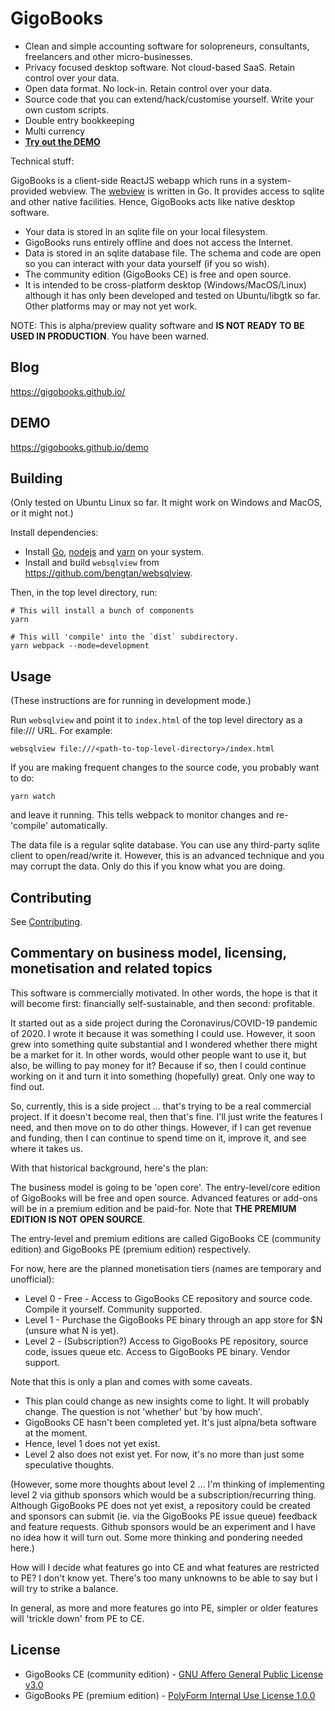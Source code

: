 # GigoBooks

* Clean and simple accounting software for solopreneurs, consultants, freelancers and other micro-businesses.
* Privacy focused desktop software. Not cloud-based SaaS. Retain control over your data.
* Open data format. No lock-in. Retain control over your data.
* Source code that you can extend/hack/customise yourself. Write your own custom scripts.
* Double entry bookkeeping
* Multi currency
* [**Try out the DEMO**](https://gigobooks.github.io/demo)

Technical stuff:

GigoBooks is a client-side ReactJS webapp which runs in a system-provided webview. The [webview](https://github.com/bengtan/websqlview) is written in Go. It provides access to sqlite and other native facilities. Hence, GigoBooks acts like native desktop software.

* Your data is stored in an sqlite file on your local filesystem.
* GigoBooks runs entirely offline and does not access the Internet.
* Data is stored in an sqlite database file. The schema and code are open so you can interact with your data yourself (if you so wish).
* The community edition (GigoBooks CE) is free and open source.
* It is intended to be cross-platform desktop (Windows/MacOS/Linux) although it has only been developed and tested on Ubuntu/libgtk so far. Other platforms may or may not yet work.

NOTE: This is alpha/preview quality software and **IS NOT READY TO BE USED IN PRODUCTION**. You have been warned.

## Blog

https://gigobooks.github.io/

## DEMO

https://gigobooks.github.io/demo

## Building

(Only tested on Ubuntu Linux so far. It might work on Windows and MacOS, or it might not.)

Install dependencies:

* Install [Go](https://golang.org), [nodejs](https://nodejs.org) and [yarn](https://yarnpkg.com) on your system.
* Install and build `websqlview` from https://github.com/bengtan/websqlview.

Then, in the top level directory, run:

```
# This will install a bunch of components
yarn

# This will 'compile' into the `dist` subdirectory.
yarn webpack --mode=development
```

## Usage

(These instructions are for running in development mode.)

Run `websqlview` and point it to `index.html` of the top level directory as a file:/// URL. For example:

```
websqlview file:///<path-to-top-level-directory>/index.html
```

If you are making frequent changes to the source code, you probably want to do:

```
yarn watch
```

and leave it running. This tells webpack to monitor changes and re-'compile' automatically.

The data file is a regular sqlite database. You can use any third-party sqlite client to open/read/write it. However, this is an advanced technique and you may corrupt the data. Only do this if you know what you are doing.

## Contributing

See [Contributing](CONTRIBUTING.md).

## Commentary on business model, licensing, monetisation and related topics

This software is commercially motivated. In other words, the hope is that it will become first: financially self-sustainable, and then second: profitable.

It started out as a side project during the Coronavirus/COVID-19 pandemic of 2020. I wrote it because it was something I could use. However, it soon grew into something quite substantial and I wondered whether there might be a market for it. In other words, would other people want to use it, but also, be willing to pay money for it? Because if so, then I could continue working on it and turn it into something (hopefully) great. Only one way to find out.

So, currently, this is a side project ... that's trying to be a real commercial project. If it doesn't become real, then that's fine. I'll just write the features I need, and then move on to do other things. However, if I can get revenue and funding, then I can continue to spend time on it, improve it, and see where it takes us.

With that historical background, here's the plan:

The business model is going to be 'open core'. The entry-level/core edition of GigoBooks will be free and open source. Advanced features or add-ons will be in a premium edition and be paid-for. Note that **THE PREMIUM EDITION IS NOT OPEN SOURCE**.

The entry-level and premium editions are called GigoBooks CE (community edition) and GigoBooks PE (premium edition) respectively.

For now, here are the planned monetisation tiers (names are temporary and unofficial):

* Level 0 - Free - Access to GigoBooks CE repository and source code. Compile it yourself. Community supported.
* Level 1 - Purchase the GigoBooks PE binary through an app store for $N (unsure what N is yet).
* Level 2 - (Subscription?) Access to GigoBooks PE repository, source code, issues queue etc. Access to GigoBooks PE binary. Vendor support.

Note that this is only a plan and comes with some caveats.

* This plan could change as new insights come to light. It will probably change. The question is not 'whether' but 'by how much'.
* GigoBooks CE hasn't been completed yet. It's just alpna/beta software at the moment.
* Hence, level 1 does not yet exist.
* Level 2 also does not exist yet. For now, it's no more than just some speculative thoughts.

(However, some more thoughts about level 2 ... I'm thinking of implementing level 2 via github sponsors which would be a subscription/recurring thing. Although GigoBooks PE does not yet exist, a repository could be created and sponsors can submit (ie. via the GigoBooks PE issue queue) feedback and feature requests. Github sponsors would be an experiment and I have no idea how it will turn out. Some more thinking and pondering needed here.)

How will I decide what features go into CE and what features are restricted to PE? I don't know yet. There's too many unknowns to be able to say but I will try to strike a balance. 

In general, as more and more features go into PE, simpler or older features will 'trickle down' from PE to CE.

## License

* GigoBooks CE (community edition) - [GNU Affero General Public License v3.0](https://www.gnu.org/licenses/agpl-3.0.en.html)
* GigoBooks PE (premium edition) - [PolyForm Internal Use License 1.0.0](https://polyformproject.org/licenses/internal-use/1.0.0/)
